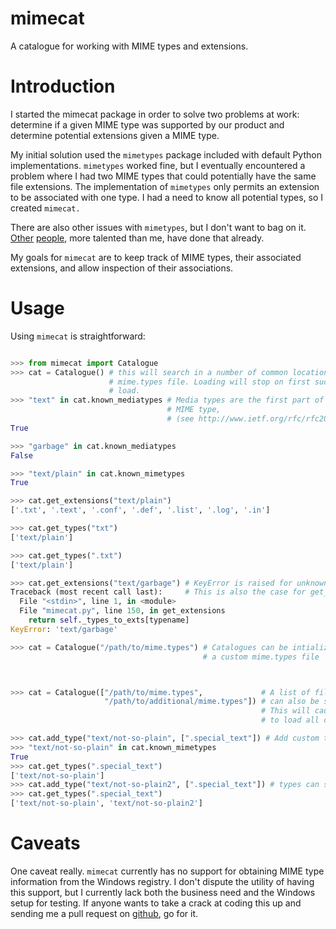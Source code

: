 mimecat
=======

A catalogue for working with MIME types and extensions.

Introduction
============

I started the mimecat package in order to solve two problems at work: determine
if a given MIME type was supported by our product and determine potential
extensions given a MIME type.

My initial solution used the `mimetypes` package included with default Python
implementations. `mimetypes` worked fine, but I eventually encountered a problem
where I had two MIME types that could potentially have the same file
extensions. The implementation of `mimetypes` only permits an extension to be
associated with one type. I had a need to know all potential types, so I created
`mimecat.`

There are also other issues with `mimetypes`, but I don't want to bag on
it. [Other](https://mail.python.org/pipermail/python-dev/2009-July/090928.html)
[people](http://lucumr.pocoo.org/2009/3/1/the-1000-speedup-or-the-stdlib-sucks/),
more talented than me, have done that already.

My goals for `mimecat` are to keep track of MIME types, their associated
extensions, and allow inspection of their associations.

Usage
=====

Using `mimecat` is straightforward:

```python

>>> from mimecat import Catalogue
>>> cat = Catalogue() # this will search in a number of common locations for a
                      # mime.types file. Loading will stop on first successful
                      # load.
>>> "text" in cat.known_mediatypes # Media types are the first part of a
                                   # MIME type,
                                   # (see http://www.ietf.org/rfc/rfc2046.txt)
True

>>> "garbage" in cat.known_mediatypes
False

>>> "text/plain" in cat.known_mimetypes
True

>>> cat.get_extensions("text/plain")
['.txt', '.text', '.conf', '.def', '.list', '.log', '.in']

>>> cat.get_types("txt")
['text/plain']

>>> cat.get_types(".txt")
['text/plain']

>>> cat.get_extensions("text/garbage") # KeyError is raised for unknown types.
Traceback (most recent call last):     # This is also the case for get_types(...)
  File "<stdin>", line 1, in <module>
  File "mimecat.py", line 150, in get_extensions
    return self._types_to_exts[typename]
KeyError: 'text/garbage'

>>> cat = Catalogue("/path/to/mime.types") # Catalogues can be intialized with
                                           # a custom mime.types file



>>> cat = Catalogue(["/path/to/mime.types",             # A list of filenames
                     "/path/to/additional/mime.types"]) # can also be supplied.
                                                        # This will cause Catalogue
                                                        # to load all of them.

>>> cat.add_type("text/not-so-plain", [".special_text"]) # Add custom types
>>> "text/not-so-plain" in cat.known_mimetypes
True
>>> cat.get_types(".special_text")
['text/not-so-plain']
>>> cat.add_type("text/not-so-plain2", [".special_text"]) # types can share extensions
>>> cat.get_types(".special_text")
['text/not-so-plain', 'text/not-so-plain2']
```

Caveats
=======

One caveat really. `mimecat` currently has no support for obtaining MIME type
information from the Windows registry. I don't dispute the utility of having
this support, but I currently lack both the business need and the Windows setup
for testing. If anyone wants to take a crack at coding this up and sending me a
pull request on [github](https://github.com/mizhi/mimecat), go for it.
